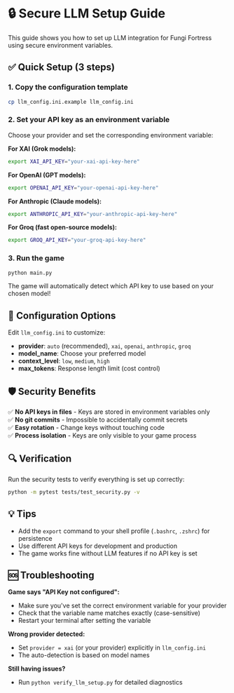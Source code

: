 # 🔒 Secure LLM Setup Guide

This guide shows you how to set up LLM integration for Fungi Fortress using secure environment variables.

## ✅ Quick Setup (3 steps)

### 1. Copy the configuration template
```bash
cp llm_config.ini.example llm_config.ini
```

### 2. Set your API key as an environment variable

Choose your provider and set the corresponding environment variable:

**For XAI (Grok models):**
```bash
export XAI_API_KEY="your-xai-api-key-here"
```

**For OpenAI (GPT models):**
```bash
export OPENAI_API_KEY="your-openai-api-key-here"
```

**For Anthropic (Claude models):**
```bash
export ANTHROPIC_API_KEY="your-anthropic-api-key-here"
```

**For Groq (fast open-source models):**
```bash
export GROQ_API_KEY="your-groq-api-key-here"
```

### 3. Run the game
```bash
python main.py
```

The game will automatically detect which API key to use based on your chosen model!

## 🔧 Configuration Options

Edit `llm_config.ini` to customize:

- **provider**: `auto` (recommended), `xai`, `openai`, `anthropic`, `groq`
- **model_name**: Choose your preferred model
- **context_level**: `low`, `medium`, `high`
- **max_tokens**: Response length limit (cost control)

## 🛡️ Security Benefits

✅ **No API keys in files** - Keys are stored in environment variables only  
✅ **No git commits** - Impossible to accidentally commit secrets  
✅ **Easy rotation** - Change keys without touching code  
✅ **Process isolation** - Keys are only visible to your game process  

## 🔍 Verification

Run the security tests to verify everything is set up correctly:
```bash
python -m pytest tests/test_security.py -v
```

## 💡 Tips

- Add the `export` command to your shell profile (`.bashrc`, `.zshrc`) for persistence
- Use different API keys for development and production
- The game works fine without LLM features if no API key is set

## 🆘 Troubleshooting

**Game says "API Key not configured":**
- Make sure you've set the correct environment variable for your provider
- Check that the variable name matches exactly (case-sensitive)
- Restart your terminal after setting the variable

**Wrong provider detected:**
- Set `provider = xai` (or your provider) explicitly in `llm_config.ini`
- The auto-detection is based on model names

**Still having issues?**
- Run `python verify_llm_setup.py` for detailed diagnostics 